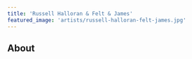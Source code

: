 ```yaml
---
title: 'Russell Halloran & Felt & James'
featured_image: 'artists/russell-halloran-felt-james.jpg'
---
```


## About


